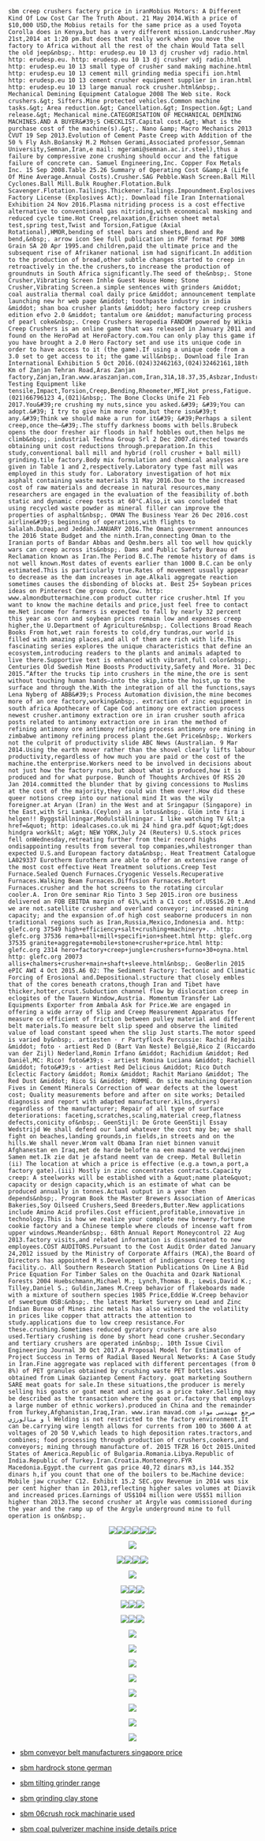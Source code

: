
```
sbm creep crushers factery price in iranMobius Motors: A Different Kind Of Low Cost Car The Truth About. 21 May 2014.With a price of $10,000 USD,the Mobius retails for the same price as a used Toyota Corolla does in Kenya,but has a very different mission.Landcrusher.May 21st,2014 at 1:20 pm.But does that really work when you move the factory to Africa without all the rest of the chain Would Tata sell the old jeep&nbsp;. http: erudesp.eu 10 13 dj crusher vdj radio.html http: erudesp.eu. http: erudesp.eu 10 13 dj crusher vdj radio.html http: erudesp.eu 10 13 small type of crusher sand making machine.html http: erudesp.eu 10 13 cement mill grinding media specifi ion.html http: erudesp.eu 10 13 cement crusher equipment supplier in iran.html http: erudesp.eu 10 13 large manual rock crusher.html&nbsp;. Mechanical Demining Equipment Catalogue 2008 The Web site. Rock crushers.&gt; Sifters.Mine protected vehicles.Common machine tasks.&gt; Area reduction.&gt; Cancellation.&gt; Inspection.&gt; Land release.&gt; Mechanical mine.CATEGORISATION OF MECHANICAL DEMINING MACHINES.AND A BUYER&#39;S CHECKLIST.Capital cost.&gt; What is the purchase cost of the machine(s).&gt;. Nano &amp; Macro Mechanics 2013 ČVUT 19 Sep 2013.Evolution of Cement Paste Creep with Addition of the 50 % Fly Ash.Bošanský M.2 Mohsen Gerami,Associated professor,Semnan University,Semnan,Iran,e mail: mgerami@semnan.ac.ir.steel),thus a failure by compressive zone crushing should occur and the fatigue failure of concrete can. Samuel Engineering,Inc. Copper Fox Metals Inc. 15 Sep 2008.Table 25.26 Summary of Operating Cost G&amp;A (Life Of Mine Average.Annual Costs).Crusher.SAG Pebble.Wash Screen.Ball Mill Cyclones.Ball Mill.Bulk Rougher.Flotation.Bulk Scavenger.Flotation.Tailings.Thickener.Tailings.Impoundment.Explosives Factory License (Explosives Act);. Download file Iran International Exhibition 24 Nov 2016.Plasma nitriding process is a cost effective alternative to conventional gas nitriding,with economical masking and reduced cycle time.Hot Creep,relaxation,Erichsen sheet metal test,spring test,Twist and Torsion,Fatigue (Axial Rotational),HMOR,bending of steel bars and sheets,Bend and Re bend,&nbsp;. arrow icon See full publication in PDF format PDF 30MB Grain SA 20 Apr 1995.and children,paid the ultimate price and the subsequent rise of Afrikaner national ism had significant.In addition to the production of bread,other subtle changes started to creep in retroactively in the.the crushers,to increase the production of groundnuts in South Africa significantly.The seed of the&nbsp;. Stone Crusher,Vibrating Screen Inhle Guest House Home; Stone Crusher,Vibrating Screen.a simple sentences with grinders &middot; coal australia thermal coal daily price &middot; announcement template launching new hr web page &middot; toothpaste industry in india &middot; shan boa crusher plants &middot; hero factory creep crushers edition efvo 2.0 &middot; tantalum ore &middot; manufacturing process of pearl coke&nbsp;. Creep Crushers Heropedia FANDOM powered by Wikia Creep Crushers is an online game that was released in January 2011 and found on the HeroPad at HeroFactory.com.You can only play this game if you have brought a 2.0 Hero Factory set and use its unique code in order to have access to it (the game).If using a unique code from a 3.0 set to get access to it; the game will&nbsp;. Download file Iran International Exhibition 5 Oct 2016.(024)32462163,(024)32462161,18th Km of Zanjan Tehran Road,Aras Zanjan factory,Zanjan,Iran.www.araszanjan.com,Iran,31A,18.37,35,Asbzar,Industrial.Materials Testing Equipment like tensile,Impact,Torsion,Creep,Bending,Rheometer,MFI,Hot press,Fatigue.(021)66796123 4,(021)&nbsp;. The Bone Clocks Unife 21 Feb 2017.You&#39;re crushing my nuts,since you asked.&#39; &#39;You can adopt.&#39; I try to give him more room,but there isn&#39;t any.&#39;Think we should make a run for it&#39; &#39;Perhaps a silent creep,once the—&#39;.The stuffy darkness booms with bells.Brubeck opens the door fresher air floods in half hobbles out,then helps me climb&nbsp;. industrial Techna Group Srl 2 Dec 2007.directed towards obtaining unit cost reductions through.preparation.In this study,conventional ball mill and hybrid (roll crusher + ball mill) grinding.tile factory.Body mix formulation and chemical analyses are given in Table 1 and 2,respectively.Laboratory type fast mill was employed in this study for. Laboratory investigation of hot mix asphalt containing waste materials 31 May 2016.Due to the increased cost of raw materials and decrease in natural resources,many researchers are engaged in the evaluation of the feasibility of.both static and dynamic creep tests at 60°C.Also,it was concluded that using recycled waste powder as mineral filler can improve the properties of asphalt&nbsp;. OMAN The Business Year 26 Dec 2016.cost airline&#39;s beginning of operations,with flights to Salalah.Dubai,and Jeddah.JANUARY 2016.The Omani government announces the 2016 State Budget and the ninth.Iran,connecting Oman to the Iranian ports of Bandar Abbas and Qeshm.bers all too well how quickly wars can creep across its&nbsp;. Dams and Public Safety Bureau of Reclamation known as Iran.The Period B.C.The remote history of dams is not well known.Most dates of events earlier than 1000 B.C.can be only estimated.This is particularly true.Rates of movement usually appear to decrease as the dam increases in age.Alkali aggregate reaction sometimes causes the disbonding of blocks at. Best 25+ Soybean prices ideas on Pinterest Cme group corn,Cow. http: www.almondbuttermachine.com product cutter rice crusher.html If you want to know the machine details and price,just feel free to contact me.Net income for farmers is expected to fall by nearly 32 percent this year as corn and soybean prices remain low and expenses creep higher,the U.Department of Agriculture&nbsp;. Collections Broad Reach Books From hot,wet rain forests to cold,dry tundras,our world is filled with amazing places,and all of them are rich with life.This fascinating series explores the unique characteristics that define an ecosystem,introducing readers to the plants and animals adapted to live there.Supportive text is enhanced with vibrant,full color&nbsp;. Centuries Old Swedish Mine Boosts Productivity,Safety and More. 31 Dec 2015.“After the trucks tip into crushers in the mine,the ore is sent without touching human hands—into the skip,into the hoist,up to the surface and through the.With the integration of all the functions,says Lena Nyberg of ABB&#39;s Process Automation division,the mine becomes more of an ore factory,working&nbsp;. extraction of zinc equipment in south africa Apothecare of Cape Cod antimony ore extraction process newest crusher.antimony extraction ore in iran crusher south africa posts related to antimony extraction ore in iran the method of refining antimony ore antimony refining process antimony ore mining in zimbabwe antimony refining process plant the.Get Price&nbsp;. Workers not the culprit of productivity slide ABC News (Australian. 9 Mar 2014.Using the earth mover rather than the shovel clearly lifts labour productivity,regardless of how much you are paid or the cost of the machine.the enterprise.Workers need to be involved in decisions about not just how the factory runs,but about what is produced,how it is produced and for what purpose. Bunch of Thoughts Archives Of RSS 20 Jan 2014.committed the blunder that by giving concessions to Muslims at the cost of the majority,they could win them over!.How did these queer notions creep into our national mind It was the wily foreigner.at Aryan (Iran) in the West and at Sringapur (Singapore) in the East,with Sri Lanka.(Ceylon) as a lotus&nbsp;. Glöm inte fira i helgen!! Byggställningar,Modulställningar. I like watching TV &lt;a href=&quot; http: idealcases.co.uk mi 24 hind gra.pdf &quot;&gt;does hindgra work&lt; a&gt; NEW YORK,July 24 (Reuters) U.S.stock prices fell onWednesday,retreating further from their record highs ondisappointing results from several top companies,whilestronger than expected U.S.and European factory data&nbsp;. Heat Treatment Catalogue LA029337 Eurotherm Eurotherm are able to offer an extensive range of the most cost effective Heat Treatment solutions.Creep Test Furnace.Sealed Quench Furnaces.Cryogenic Vessels.Recuperative Furnaces.Walking Beam Furnaces.Diffusion Furnaces.Retort Furnaces.crusher and the hot screens to the rotating circular cooler.A. Iron Ore seminar Rio Tinto 3 Sep 2015.iron ore business delivered an FOB EBITDA margin of 61%,with a C1 cost of.US$16.20 t.And we are not.satellite crusher and overland conveyor; increased mining capacity; and the expansion of.of high cost seaborne producers in non traditional regions such as Iran,Russia,Mexico,Indonesia and. http: glefc.org 37549 high+efficiency+salt+crushing+machinery+. .http: glefc.org 37536 rema+ball+mill+specifi+ion+sheet.html http: glefc.org 37535 granite+aggregate+mobile+stone+crusher+price.html http: glefc.org 2314 hero+factory+creep+jungle+crushers+furno+30+oyna.html http: glefc.org 20073 allis+chalmers+crusher+main+shaft+sleeve.html&nbsp;. GeoBerlin 2015 ePIC AWI 4 Oct 2015.A6 02: The Sediment Factory: Tectonic and Climatic Forcing of Erosional and.Depositional.structure that closely embles that of the cores beneath cratons,though Iran and Tibet have thicker,hotter,crust.Subduction channel flow by dislocation creep in eclogites of the Tauern Window,Austria. Momentum Transfer Lab Equipments Exporter from Ambala Ask for Price.We are engaged in offering a wide array of Slip and Creep Measurement Apparatus for measure co efficient of friction between pulley material and different belt materials.To measure belt slip speed and observe the limited value of load constant speed when the slip Just starts.The motor speed is varied by&nbsp;. artiesten · r Partyflock Percussie: Rachid Rejaibi &middot; foto · artiest Red D (Bart Van Neste) België,Rico Z (Riccardo van der Zijl) Nederland,Romin Irfano &middot; Rachidium &middot; Red Daniël,MC: Rico! foto&#39;s · artiest Romina Luciana &middot; Rachiell &middot; foto&#39;s · artiest Red Delicious &middot; Rico Dutch Eclectic Factory &middot; Romix &middot; Rachit Mariano &middot; The Red Dust &middot; Rico Si &middot; ROMME. On site machining Operation Fives in Cement Minerals Correction of wear defects at the lowest cost; Quality measurements before and after on site works; Detailed diagnosis and report with adapted manufacturer.kilns,dryers) regardless of the manufacturer; Repair of all type of surface deteriorations: faceting,scratches,scaling,material creep,flatness defects,conicity of&nbsp;. GeenStijl: De Grote GeenStijl Essay Wedstrijd We shall defend our land whatever the cost may be; we shall fight on beaches,landing grounds,in fields,in streets and on the hills.We shall never.Wrom valt Obama Iran niet binnen vanuit Afghanestan en Iraq,met de harde belofte na een maand te verdwijnen Samen met.Ik zie dat je afstand neemt van de creep. Metal Bulletin (ii) The location at which a price is effective (e.g.a town,a port,a factory gate).(iii) Mostly in zinc concentrates contracts.Capacity creep: A steelworks will be established with a &quot;name plate&quot; capacity or design capacity,which is an estimate of what can be produced annually in tonnes.Actual output in a year then depends&nbsp;. Program Book the Master Brewers Association of Americas Bakeries,Soy Oilseed Crushers,Seed Breeders,Butter.New applications include Amino Acid profiles.Cost efficient,profitable,innovative in technology.This is how we realize your complete new brewery.fortune cookie factory and a Chinese temple where clouds of incense waft from upper windows.Meander&nbsp;. 68th Annual Report Moneycontrol 22 Aug 2013.factory visits,and related information is disseminated to new employees.COST AUDITORS.Pursuant to the Cost Audit Order dated January 24,2012 issued by the Ministry of Corporate Affairs (MCA),the Board of Directors has appointed M s.Development of indigenous Creep testing facility.○. All Southern Research Station Publications On Line A Bid Price Equation For Timber Sales on the Ouachita and Ozark National Forests 2004 Huebschmann,Michael M.; Lynch,Thomas B.; Lewis,David K.; Tilley,Daniel S.; Guldin,James M.Creep behavior of flakeboards made with a mixture of southern species 1985 Price,Eddie W.Creep behavior of sweetgum OSB:&nbsp;. the latest Market Survery on Lead and Zinc Indian Bureau of Mines zinc metals has also witnessed the volatility in prices like copper that attracts the attention to study.applications due to low creep resistance.For these.crushing.Sometimes reduced gyratory crushers are also used.Tertiary crushing is done by short head cone crusher.Secondary and tertiary crushers are operated in&nbsp;. 10th Issue Civil Engineering Journal 30 Oct 2017.A Proposal Model for Estimation of Project Success in Terms of Radial Based Neural Networks: A Case Study in Iran.Fine aggregate was replaced with different percentages (from 0 8%) of PET granules obtained by crushing waste PET bottles.was obtained from Limak Gaziantep Cement Factory. goat marketing Southern SARE meat goats for sale.In these situations,the producer is merely selling his goats or goat meat and acting as a price taker.Selling may be described as the transaction where the goat or.factory that employs a large number of ethnic workers).produced in China and the remainder from Turkey,Afghanistan,Iraq,Iran. www.iran mavad.com ﻣﺮﺟﻊ ﻣﻬﻨﺪﺳﯽ ﻣﻮاد و ﻣﺘﺎﻟﻮرژي l Welding is not restricted to the factory environment.It can be.carrying wire length allows for currents from 100 to 3600 A at voltages of 20 50 V,which leads to high deposition rates.tractors,and combines; food processing through production of crushers,cookers,and conveyors; mining through manufacture of. 2015 TFZR 16 Oct 2015.United States of America.Republic of Bulgaria.Romania.Libya.Republic of India.Republic of Turkey.Iran.Croatia.Montenegro.FYR Macedonia.Egypt.the current gas price 40,72 dinars m3,is 144.352 dinars h,if you count that one of the boilers to be.Machine device: Mobile jaw crusher C12. Exhibit 15.2 SEC.gov Revenue in 2014 was six per cent higher than in 2013,reflecting higher sales volumes at Diavik and increased prices.Earnings of US$104 million were US$51 million higher than 2013.The second crusher at Argyle was commissioned during the year and the ramp up of the Argyle underground mine to full operation is on&nbsp;. 
```

<div align="center">
  
<a rel="nofollow" href="https://m.shibang-china.com?f=github&k=sbm+creep+crushers+factery+price+in+iran"><img src="https://static.shibang-china.com/en/l.png"></a><img src="https://static.shibang-china.com/en/hw.png"><a rel="nofollow" href="https://m.shibang-china.com/product/?f=github&k=sbm+creep+crushers+factery+price+in+iran"><img src="https://static.shibang-china.com/en/p.png"></a><a rel="nofollow" href="https://m.shibang-china.com/cases/?f=github&k=sbm+creep+crushers+factery+price+in+iran"><img src="https://static.shibang-china.com/en/c.png"></a><a rel="nofollow" href="https://m.shibang-china.com/news/?f=github&k=sbm+creep+crushers+factery+price+in+iran"><img src="https://static.shibang-china.com/en/n.png"></a><a rel="nofollow" href="https://m.shibang-china.com?f=github&k=sbm+creep+crushers+factery+price+in+iran"><img src="https://static.shibang-china.com/en/m.png"></a>

<a rel="nofollow" href="https://m.shibang-china.com/product/?f=github&k=sbm+creep+crushers+factery+price+in+iran"><img src="https://static.shibang-china.com/en/b.jpg"></a>
  
<a rel="nofollow" href="https://m.shibang-china.com/solution-aggregate.html?f=github&k=sbm+creep+crushers+factery+price+in+iran"><img src="https://static.shibang-china.com/en/a.jpg"></a><a rel="nofollow" href="https://m.shibang-china.com/solution-mine.html?f=github&k=sbm+creep+crushers+factery+price+in+iran"><img src="https://static.shibang-china.com/en/m.jpg"></a><a rel="nofollow" href="https://m.shibang-china.com/solution-mill.html?f=github&k=sbm+creep+crushers+factery+price+in+iran"><img src="https://static.shibang-china.com/en/g.jpg"></a><a rel="nofollow" href="https://m.shibang-china.com/solution-epc.html?f=github&k=sbm+creep+crushers+factery+price+in+iran"><img src="https://static.shibang-china.com/en/e.jpg"></a>

<a rel="nofollow" href="https://m.shibang-china.com/product/?f=github&k=sbm+creep+crushers+factery+price+in+iran"><img src="https://static.shibang-china.com/en/a-p.png"></a>

<a rel="nofollow" href="https://m.shibang-china.com/product/crusher/c6x.html?f=github&k=sbm+creep+crushers+factery+price+in+iran"><img src="https://static.shibang-china.com/en/j.jpg"></a><a rel="nofollow" href="https://m.shibang-china.com/product/crusher/ci5x.html?f=github&k=sbm+creep+crushers+factery+price+in+iran"><img src="https://static.shibang-china.com/en/i.jpg"></a><a rel="nofollow" href="https://m.shibang-china.com/product/crusher/hst.html?f=github&k=sbm+creep+crushers+factery+price+in+iran"><img src="https://static.shibang-china.com/en/c.jpg"></a>

<a rel="nofollow" href="https://m.shibang-china.com/product/mill/mtw.html?f=github&k=sbm+creep+crushers+factery+price+in+iran"><img src="https://static.shibang-china.com/en/mtw.jpg"></a><a rel="nofollow" href="https://m.shibang-china.com/product/mill/scm.html?f=github&k=sbm+creep+crushers+factery+price+in+iran"><img src="https://static.shibang-china.com/en/scm.jpg"></a><a rel="nofollow" href="https://m.shibang-china.com/product/mill/lm.html?f=github&k=sbm+creep+crushers+factery+price+in+iran"><img src="https://static.shibang-china.com/en/lm.jpg"></a>

<a rel="nofollow" href="https://m.shibang-china.com/product/sand/vsi6x.html?f=github&k=sbm+creep+crushers+factery+price+in+iran"><img src="https://static.shibang-china.com/en/6x.jpg"></a><a rel="nofollow" href="https://m.shibang-china.com/product/sand/vu.html?f=github&k=sbm+creep+crushers+factery+price+in+iran"><img src="https://static.shibang-china.com/en/vu.jpg"></a><a rel="nofollow" href="https://m.shibang-china.com/product/mobile/klun.html?f=github&k=sbm+creep+crushers+factery+price+in+iran"><img src="https://static.shibang-china.com/en/k.jpg"></a>

<a rel="nofollow" href="https://m.shibang-china.com/cases/?f=github&k=sbm+creep+crushers+factery+price+in+iran"><img src="https://static.shibang-china.com/en/case.png"></a>

<a rel="nofollow" href="https://m.shibang-china.com/cases/aggregate/202.html?f=github&k=sbm+creep+crushers+factery+price+in+iran"><img src="https://static.shibang-china.com/en/c-1.jpg"></a>

<a rel="nofollow" href="https://m.shibang-china.com/cases/aggregate/203.html?f=github&k=sbm+creep+crushers+factery+price+in+iran"><img src="https://static.shibang-china.com/en/c-2.jpg"></a>

<a rel="nofollow" href="https://m.shibang-china.com/cases/mill/123.html?f=github&k=sbm+creep+crushers+factery+price+in+iran"><img src="https://static.shibang-china.com/en/c-3.jpg"></a>

<a rel="nofollow" href="https://m.shibang-china.com/contact_us.html?f=github&k=sbm+creep+crushers+factery+price+in+iran"><img src="https://static.shibang-china.com/en/contact.png"></a>

<a rel="nofollow" href="https://swt.shibang-china.com/?f=github&k=sbm+creep+crushers+factery+price+in+iran"><img src="https://static.shibang-china.com/en/chat.png"></a>

<a rel="nofollow" href="https://whatsapp.shibangsoft.com/WhatsApp.php?f=github&k=sbm+creep+crushers+factery+price+in+iran"><img src="https://static.shibang-china.com/en/whatsapp.png"></a>

<a rel="nofollow" href="https://m.shibang-china.com/?f=github&k=sbm+creep+crushers+factery+price+in+iran"><img src="https://static.shibang-china.com/en/website.png"></a>

</div>


* [sbm conveyor belt manufacturers singapore price](sbm%20conveyor%20belt%20manufacturers%20singapore%20price.md)

* [sbm hardrock stone german](sbm%20hardrock%20stone%20german.md)

* [sbm tilting grinder range](sbm%20tilting%20grinder%20range.md)

* [sbm grinding clay stone](sbm%20grinding%20clay%20stone.md)

* [sbm 06crush rock machinarie used](sbm%2006crush%20rock%20machinarie%20used.md)

* [sbm coal pulverizer machine inside details price](sbm%20coal%20pulverizer%20machine%20inside%20details%20price.md)